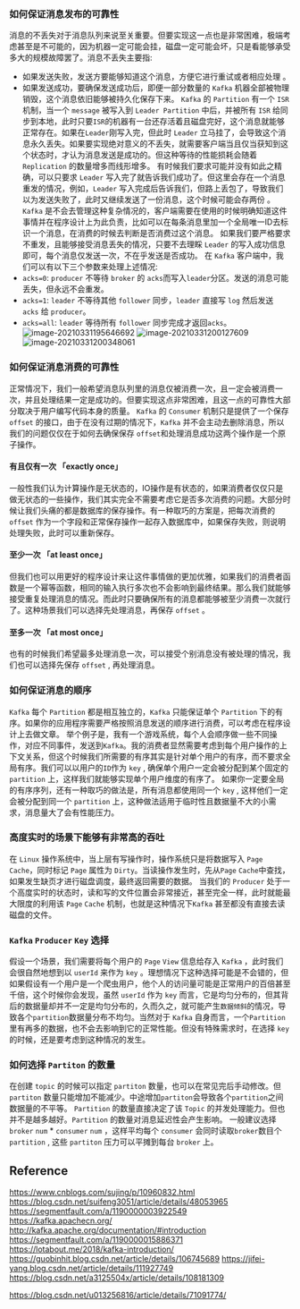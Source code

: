 

### 如何保证消息发布的可靠性
消息的不丢失对于消息队列来说至关重要。但要实现这一点也是非常困难，极端考虑甚至是不可能的，因为机器一定可能会挂，磁盘一定可能会坏，只是看能够承受多大的规模故障罢了。消息不丢失主要指:
- 如果发送失败，发送方要能够知道这个消息，方便它进行重试或者相应处理 。
- 如果发送成功，要确保发送成功后，即便一部分数量的 `Kafka` 机器全部被物理销毁，这个消息依旧能够被持久化保存下来。
 `Kafka` 的 `Partition` 有一个 `ISR` 机制，当一个 `message` 被写入到 `Leader Partition` 中后，并被所有 `ISR` 给同步到本地，此时只要`ISR`的机器有一台还存活着且磁盘完好，这个消息就能够正常存在。如果在`Leader`刚写入完，但此时 `Leader` 立马挂了，会导致这个消息永久丢失。如果要实现绝对意义的不丢失，就需要客户端当且仅当获知到这个状态时，才认为消息发送是成功的。但这种等待的性能损耗会随着 `Replication` 的数量增多而线形增多。
有时候我们要求可能并没有如此之精确，可以只要求 `Leader` 写入完了就告诉我们成功了。但这里会存在一个消息重发的情况，例如，`Leader` 写入完成后告诉我们，但路上丢包了，导致我们以为发送失败了，此时又继续发送了一份消息，这个时候可能会存两份 。 `Kafka` 是不会去管理这种复杂情况的，客户端需要在使用的时候明确知道这件事情并在程序设计上为此负责，比如可以在每条消息里加一个全局唯一ID去标识一个消息，在消费的时候去判断是否消费过这个消息。
如果我们要严格要求不重发，且能够接受消息丢失的情况，只要不去理睬 `Leader` 的写入成功信息即可，每个消息仅发送一次，不在乎发送是否成功。
在 `Kafka` 客户端中，我们可以有以下三个参数来处理上述情况:
- `acks=0`: `producer` 不等待 `broker` 的 `acks`而写入`leader`分区。发送的消息可能丢失，但永远不会重发。
- `acks=1`: `leader` 不等待其他 `follower` 同步，`leader` 直接写 `log` 然后发送 `acks` 给 `producer`。
- `acks=all`: `leader` 等待所有 `follower` 同步完成才返回`acks`。
![image-20210331195646692](D:\Dev\SrcCode\spring-boot-climbing\data-climbing-manuscripts\src\main\data\kafka\深入理解Kafka(二)之消息可靠性.assets\image-20210331195646692.png)
![image-20210331200127609](D:\Dev\SrcCode\spring-boot-climbing\data-climbing-manuscripts\src\main\data\kafka\深入理解Kafka(二)之消息可靠性.assets\image-20210331200127609.png)
![image-20210331200348061](D:\Dev\SrcCode\spring-boot-climbing\data-climbing-manuscripts\src\main\data\kafka\深入理解Kafka(二)之消息可靠性.assets\image-20210331200348061.png)
### 如何保证消息消费的可靠性
正常情况下，我们一般希望消息队列里的消息仅被消费一次，且一定会被消费一次，并且处理结果一定是成功的。但要实现这点非常困难，且这一点的可靠性大部分取决于用户编写代码本身的质量。
`Kafka` 的 `Consumer` 机制只是提供了一个保存 `offset` 的接口，由于在没有过期的情况下，`Kafka` 并不会主动去删除消息，所以我们的问题仅仅在于如何去确保保存 `offset`和处理消息成功这两个操作是一个原子操作。
#### 有且仅有一次 「exactly once」
一般性我们认为计算操作是无状态的，IO操作是有状态的，如果消费者仅仅只是做无状态的一些操作，我们其实完全不需要考虑它是否多次消费的问题。大部分时候让我们头痛的都是数据库的保存操作。有一种取巧的方案是，把每次消费的 `offset` 作为一个字段和正常保存操作一起存入数据库中，如果保存失败，则说明处理失败，此时可以重新保存。
#### 至少一次 「at least once」
但我们也可以用更好的程序设计来让这件事情做的更加优雅，如果我们的消费者函数是一个幂等函数，相同的输入执行多次也不会影响到最终结果。那么我们就能够接受重复处理消息的情况。而此时只要确保所有的消息都能够被至少消费一次就行了。这种场景我们可以选择先处理消息，再保存 `offset` 。
#### 至多一次 「at most once」
也有的时候我们希望最多处理消息一次，可以接受个别消息没有被处理的情况，我们也可以选择先保存 `offset` , 再处理消息。

### 如何保证消息的顺序

``Kafka`` 每个 ``Partition`` 都是相互独立的，``Kafka`` 只能保证单个 ``Partition`` 下的有序。如果你的应用程序需要严格按照消息发送的顺序进行消费，可以考虑在程序设计上去做文章。
举个例子是，我有一个游戏系统，每个人会顺序做一些不同操作，对应不同事件，发送到`Kafka`。我的消费者显然需要考虑到每个用户操作的上下文关系，但这个时候我们所需要的有序其实是针对单个用户的有序，而不要求全局有序。我们可以以用户的`ID`作为 `key` , 确保单个用户一定会被分配到某个固定的 `partition` 上，这样我们就能够实现单个用户维度的有序了。
如果你一定要全局的有序序列，还有一种取巧的做法是，所有消息都使用同一个 `key` , 这样他们一定会被分配到同一个 `partition` 上，这种做法适用于临时性且数据量不大的小需求，消息量大了会有性能压力。

### 高度实时的场景下能够有非常高的吞吐

在 `Linux` 操作系统中，当上层有写操作时，操作系统只是将数据写入 `Page` `Cache`，同时标记 `Page` 属性为 `Dirty`。当读操作发生时，先从`Page` `Cache`中查找，如果发生缺页才进行磁盘调度，最终返回需要的数据。
当我们的 `Producer` 处于一个高度实时的状态时，读和写的文件位置会非常接近，甚至完全一样，此时就能最大限度的利用该 `Page` `Cache` 机制，也就是这种情况下`Kafka` 甚至都没有直接去读磁盘的文件。

### `Kafka` `Producer` `Key` 选择

假设一个场景，我们需要将每个用户的 `Page` `View` 信息给存入 `Kafka` ，此时我们会很自然地想到以 `userId` 来作为 `key` 。理想情况下这种选择可能是不会错的，但如果假设有一个用户是一个爬虫用户，他个人的访问量可能是正常用户的百倍甚至千倍，这个时候你会发现，虽然 `userId` 作为 `key` 而言，它是均匀分布的，但其背后的数据量却并不一定是均匀分布的，久而久之，就可能产生`数据倾斜`的情况，导致各个`partition`数据量分布不均匀。当然对于 `Kafka` 自身而言，一个`Partition`里有再多的数据，也不会去影响到它的正常性能。但没有特殊需求时，在选择 `key` 的时候，还是要考虑到这种情况的发生。

### 如何选择 `Partiton` 的数量

在创建 `topic` 的时候可以指定 `partiton` 数量，也可以在常见完后手动修改。但`partiton` 数量只能增加不能减少。中途增加`partiton`会导致各个`partition`之间数据量的不平等。
`Partition` 的数量直接决定了该 `Topic` 的并发处理能力。但也并不是越多越好。`Partition` 的数量对消息延迟性会产生影响。
一般建议选择 `broker` `num` * `consumer` `num` ，这样平均每个 `consumer` 会同时读取`broker`数目个 `partition` , 这些 `partiton` 压力可以平摊到每台 ``broker`` 上。



## Reference
https://www.cnblogs.com/sujing/p/10960832.html
https://blog.csdn.net/suifeng3051/article/details/48053965
https://segmentfault.com/a/1190000003922549
https://kafka.apachecn.org/
http://kafka.apache.org/documentation/#introduction
https://segmentfault.com/a/1190000015886371
https://lotabout.me/2018/kafka-introduction/
https://guobinhit.blog.csdn.net/article/details/106745689
https://jifei-yang.blog.csdn.net/article/details/111927749
https://blog.csdn.net/a3125504x/article/details/108181309

https://blog.csdn.net/u013256816/article/details/71091774/

